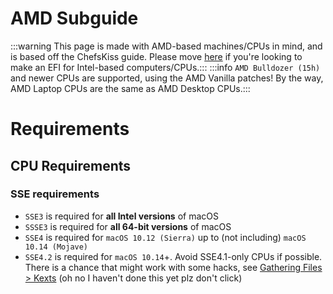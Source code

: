# AMD Subguide

:::warning This page is made with AMD-based machines/CPUs in mind, and is based off the ChefsKiss guide. Please move [here](../installer-guide/opencore-efi.md) if you're looking to make an EFI for Intel-based computers/CPUs.:::
:::info `AMD Bulldozer (15h)` and newer CPUs are supported, using the AMD Vanilla patches! By the way, AMD Laptop CPUs are the same as AMD Desktop CPUs.:::
# Requirements
## CPU Requirements
### SSE requirements
* `SSE3` is required for **all Intel versions** of macOS
* `SSSE3` is required for **all 64-bit versions** of macOS
* `SSE4` is required for `macOS 10.12 (Sierra)` up to (not including) `macOS 10.14 (Mojave)`
* `SSE4.2` is required for `macOS 10.14`+. Avoid SSE4.1-only CPUs if possible. There is a chance that might work with some hacks, see [Gathering Files > Kexts](./amd-gathering-files.md#kexts) (oh no I haven't done this yet plz don't click)
